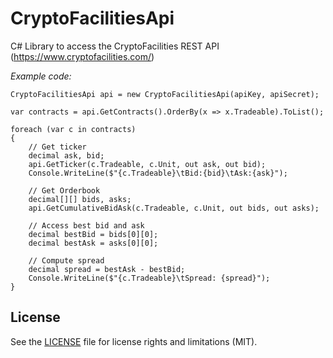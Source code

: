 # CryptoFacilitiesApi
C# Library to access the CryptoFacilities REST API (https://www.cryptofacilities.com/)

*Example code:*

	CryptoFacilitiesApi api = new CryptoFacilitiesApi(apiKey, apiSecret);

	var contracts = api.GetContracts().OrderBy(x => x.Tradeable).ToList();

	foreach (var c in contracts)
	{
		// Get ticker
		decimal ask, bid;
		api.GetTicker(c.Tradeable, c.Unit, out ask, out bid);
		Console.WriteLine($"{c.Tradeable}\tBid:{bid}\tAsk:{ask}");

		// Get Orderbook
		decimal[][] bids, asks;
		api.GetCumulativeBidAsk(c.Tradeable, c.Unit, out bids, out asks);

		// Access best bid and ask
		decimal bestBid = bids[0][0];
		decimal bestAsk = asks[0][0];

		// Compute spread
		decimal spread = bestAsk - bestBid;
		Console.WriteLine($"{c.Tradeable}\tSpread: {spread}");
	}

## License

See the [LICENSE](LICENSE.md) file for license rights and limitations (MIT).